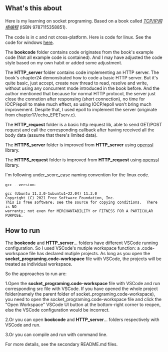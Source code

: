 ## What's this about

Here is my learning on socket programing. Based on a book called *[TCP/IP网络编程](https://www.ituring.com.cn/book/1284)* (ISBN 9787115358851).

The code is in c and not cross-platform. Here is code for linux. See the code for windows [here](https://github.com/plerks/socket-programing-windows).

The **bookcode** folder contains code originates from the book's example code (Not all example code is contained). And I may have adjusted the code style based on my own habit or added some adjustment.

The **HTTP_server** folder contains code implementing an HTTP server. The book's chapter24 demonstrated how to code a basic HTTP server. But it's quite basic, just accept, create new thread to read, resolve and write, without using any concurrent mode introduced in the book before. And the author mentioned that because for normal HTTP protocol, the server just close the connetion after responsing (short connection), no time for IOCP/epoll to make much effect, so using IOCP/epoll won't bring much improvement. Despite that, I used epoll to implement the server (originate from chapter17/echo_EPETserv.c).

The **HTTP_request** folder is a basic http request lib, able to send GET/POST request and call the corresponding callback after having received all the body data (assume that there's limited data).

The **HTTPS_server** folder is improved from **HTTP_server** using [openssl](https://www.openssl.org/) library.

The **HTTPS_request** folder is improved from **HTTP_request** using [openssl](https://www.openssl.org/) library.

I'm following under_score_case naming convention for the linux code.

`gcc --version`:
```
gcc (Ubuntu 11.3.0-1ubuntu1~22.04) 11.3.0
Copyright (C) 2021 Free Software Foundation, Inc.
This is free software; see the source for copying conditions.  There is NO
warranty; not even for MERCHANTABILITY or FITNESS FOR A PARTICULAR PURPOSE.
```

## How to run

The **bookcode** and **HTTP_server**... folders have different VSCode running configuration. So I used VSCode's mutiple workspace function: a .code-workspace file has declared mutiple projects. As long as you open the **socket_programing.code-workspace** file with VSCode, the projects will be treated as individual workspace.

So the approaches to run are:

1.Open the **socket_programing.code-workspace** file with VSCode and run corresponding src file with VSCode. If you have opened the whole project folder(namely the parent folder of socket_programing.code-workspace), you need to open the socket_programing.code-workspace file and click the "Open Workspace" VSCode UI button at the bottom-right corner to reopen, else the VSCode configuration would be incorrect.

2.Or you can open **bookcode** and **HTTP_server**... folders respectively with VSCode and run.

3.Or you can compile and run with command line.

For more details, see the secondary README.md files.